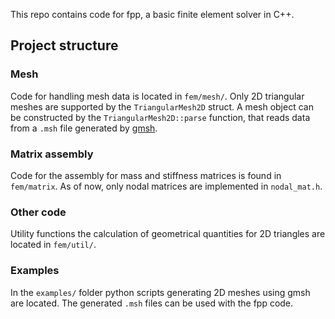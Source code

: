 This repo contains code for fpp, a basic finite element solver in C++.

## Project structure

### Mesh
Code for handling mesh data is located in `fem/mesh/`. Only 2D triangular meshes are supported by the `TriangularMesh2D` struct.
A mesh object can be constructed by the `TriangularMesh2D::parse` function, that reads data from a `.msh` file generated by [gmsh](https://gmsh.info/).

### Matrix assembly
Code for the assembly for mass and stiffness matrices is found in `fem/matrix`. As of now, only nodal matrices are implemented in `nodal_mat.h`.

### Other code
Utility functions the calculation of geometrical quantities for 2D triangles are located in `fem/util/`.

### Examples
In the `examples/` folder python scripts generating 2D meshes using gmsh are located. The generated `.msh` files can be used with the fpp code.
